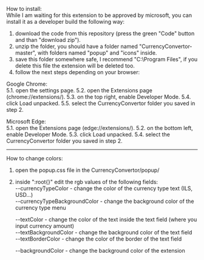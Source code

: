 How to install:  
While I am waiting for this extension to be approved by microsoft, you can install it as a developer build the following way:  
  
1. download the code from this repository (press the green "Code" button and than "download zip").
2. unzip the folder, you should have a folder named "CurrencyConvertor-master", with folders named "popup" and "icons" inside.
3. save this folder somewhere safe, I recommend "C:\Program Files", if you delete this file the extension will be deleted too.
4. follow the next steps depending on your browser:
  
Google Chrome:  
5.1. open the settings page.
5.2. open the Extensions page (chrome://extensions/).
5.3. on the top right, enable Developer Mode.
5.4. click Load unpacked.
5.5. select the CurrencyConvertor folder you saved in step 2.
  
Microsoft Edge:  
5.1. open the Extensions page (edge://extensions/).
5.2. on the bottom left, enable Developer Mode.
5.3. click Load unpacked.
5.4. select the CurrencyConvertor folder you saved in step 2.  
  
---------------------------------------------------------------------------
  
How to change colors:  
1. open the popup.css file in the CurrencyConvertor/popup/  
2. inside ":root{}" edit the rgb values of the following fields:  
    --currencyTypeColor - change the color of the currency type text (ILS, USD...)  
    --currencyTypeBackgroundColor - change the background color of the currency type menu  

    --textColor - change the color of the text inside the text field (where you input currency amount)  
    --textBackgroundColor - change the background color of the text field  
    --textBorderColor - change the color of the border of the text field  

    --backgroundColor - change the background color of the extension  